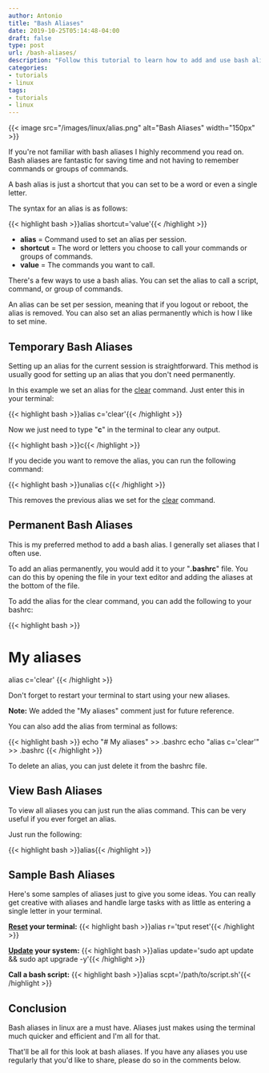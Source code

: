 ```yaml
---
author: Antonio
title: "Bash Aliases"
date: 2019-10-25T05:14:48-04:00
draft: false
type: post
url: /bash-aliases/
description: "Follow this tutorial to learn how to add and use bash aliases. We will be going over different ways you can make use of aliases in your linux environment to make terminal more efficient to use."
categories:
- tutorials
- linux
tags:
- tutorials
- linux
---
```


{{< image src="/images/linux/alias.png" alt="Bash Aliases" width="150px" >}}

If you're not familiar with bash aliases I highly recommend you read on. Bash aliases are fantastic for saving time and not having to remember commands or groups of commands.

A bash alias is just a shortcut that you can set to be a word or even a single letter.

<!--more-->

The syntax for an alias is as follows:

{{< highlight bash >}}alias shortcut='value'{{< /highlight >}}

- **alias** = Command used to set an alias per session.
- **shortcut** = The word or letters you choose to call your commands or groups of commands.
- **value** = The commands you want to call.

There's a few ways to use a bash alias. You can set the alias to call a script, command, or group of commands.

An alias can be set per session, meaning that if you logout or reboot, the alias is removed. You can also set an alias permanently which is how I like to set mine.

## **Temporary Bash Aliases**

Setting up an alias for the current session is straightforward. This method is usually good for setting up an alias that you don't need permanently.

In this example we set an alias for the <a href="https://techstop.github.io/clear-reset-terminal/">clear</a> command. Just enter this in your terminal:

{{< highlight bash >}}alias c='clear'{{< /highlight >}}

Now we just need to type "**c**" in the terminal to clear any output.

{{< highlight bash >}}c{{< /highlight >}}

If you decide you want to remove the alias, you can run the following command:

{{< highlight bash >}}unalias c{{< /highlight >}}

This removes the previous alias we set for the <a href="https://techstop.github.io/clear-reset-terminal/">clear</a> command.

<!--adsense-->

## **Permanent Bash Aliases**

This is my preferred method to add a bash alias. I generally set aliases that I often use.

To add an alias permanently, you would add it to your "**.bashrc**" file. You can do this by opening the file in your text editor and adding the aliases at the bottom of the file.

To add the alias for the clear command, you can add the following to your bashrc:

{{< highlight bash >}}
# My aliases
alias c='clear'
{{< /highlight >}}

Don't forget to restart your terminal to start using your new aliases.

**Note:** We added the "My aliases" comment just for future reference.

You can also add the alias from terminal as follows:

{{< highlight bash >}}
echo "# My aliases" >> .bashrc
echo "alias c='clear'" >> .bashrc
{{< /highlight >}}

To delete an alias, you can just delete it from the bashrc file.

## **View Bash Aliases**

To view all aliases you can just run the alias command. This can be very useful if you ever forget an alias.

Just run the following:

{{< highlight bash >}}alias{{< /highlight >}}

## **Sample Bash Aliases**

Here's some samples of aliases just to give you some ideas. You can really get creative with aliases and handle large tasks with as little as entering a single letter in your terminal.

**<a href="https://techstop.github.io/clear-reset-terminal/">Reset</a> your terminal:**
{{< highlight bash >}}alias r='tput reset'{{< /highlight >}}

**<a href="https://techstop.github.io/update-linux-terminal/">Update</a> your system:**
{{< highlight bash >}}alias update='sudo apt update && sudo apt upgrade -y'{{< /highlight >}}

**Call a bash script:**
{{< highlight bash >}}alias scpt='/path/to/script.sh'{{< /highlight >}}

## **Conclusion**

Bash aliases in linux are a must have. Aliases just makes using the terminal much quicker and efficient and I'm all for that.

That'll be all for this look at bash aliases. If you have any aliases you use regularly that you'd like to share, please do so in the comments below.
